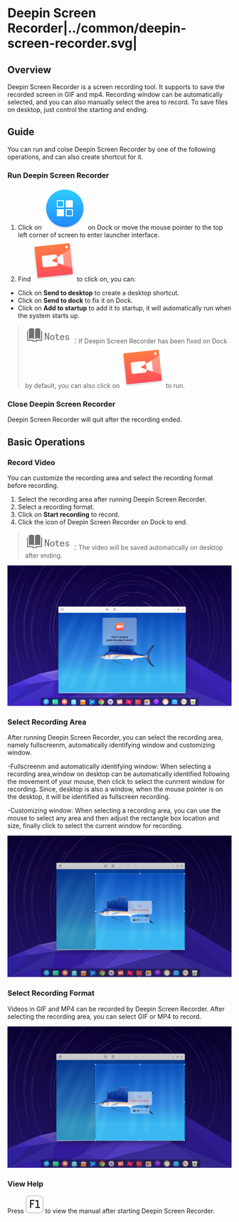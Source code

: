 # Deepin Screen Recorder|../common/deepin-screen-recorder.svg|

## Overview

Deepin Screen Recorder is a screen recording tool. It supports to save the recorded screen in GIF and mp4. Recording window can be automatically selected, and you can also manually select the area to record. To save files on desktop, just control the starting and ending.

## Guide

You can run and colse Deepin Screen Recorder by one of the following operations, and can also create shortcut for it.

### Run Deepin Screen Recorder

1. Click on ![deepin-launcher](icon/deepin-launcher.svg) on Dock or move the mouse pointer to the top left corner of screen to enter launcher interface.
2. Find ![deepin-screen-recorder](icon/deepin-screen-recorder.svg) to click on, you can:

 - Click on **Send to desktop** to create a desktop shortcut.
 - Click on **Send to dock** to fix it on Dock.
 - Click on **Add to startup** to add it to startup, it will automatically run when the system starts up.

> ![notes](icon/notes.svg)：If Deepin Screen Recorder has been fixed on Dock by default, you can also click on ![deepin-screen-recorder](icon/deepin-screen-recorder.svg) to run.

### Close Deepin Screen Recorder

Deepin Screen Recorder will quit after the recording ended.



## Basic Operations

### Record Video

You can customize the recording area and select the recording format before recording.

1. Select the recording area after running Deepin Screen Recorder.
2. Select a recording format.
3. Click on **Start recording** to record.
4. Click the icon of Deepin Screen Recorder on Dock to end.

> ![notes](icon/notes.svg)：The video will be saved automatically on desktop after ending.


![1|recorder](jpg/recorder.jpg)

### Select Recording Area

After running Deepin Screen Recorder, you can select the recording area, namely fullscreenm, automatically identifying window and customizing window.

-Fullscreenm and automatically identifying window: When selecting a recording area,window on desktop can be automatically identified following the movement of your mouse, then click to select the cunrrent window for recording. Since, desktop is also a window, when the mouse pointer is on the desktop, it will be identified as fullscreen recording.

-Customizing window: When selecting a recording area, you can use the mouse to select any area and then adjust the rectangle box location and size, finally click to select the current window for recording.

![1|select](jpg/select.jpg)

### Select Recording Format

Videos in GIF and MP4 can be recorded by Deepin Screen Recorder. After selecting the recording area, you can select GIF or MP4 to record.

![1|select](jpg/select.jpg)

### View Help

Press ![F1](icon/F1.svg) to view the manual after starting Deepin Screen Recorder.

